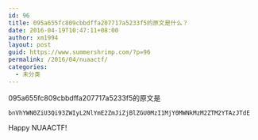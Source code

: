 ```yaml
---
id: 96
title: 095a655fc809cbbdffa207717a5233f5的原文是什么？
date: 2016-04-19T10:47:11+08:00
author: xm1994
layout: post
guid: https://www.summershrimp.com/?p=96
permalink: /2016/04/nuaactf/
categories:
  - 未分类
---
```

095a655fc809cbbdffa207717a5233f5的原文是

`bnVhYWN0ZiU3Qi93ZWIyL2NlYmE2ZmJiZjBlZGU0MzI1MjY0MWNkMzM2ZTM2YTAzJTdE`

Happy NUAACTF!